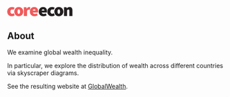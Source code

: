 <!DOCTYPE html>
<html lang="en-US">


  
  <body>
    <!-- MAIN CONTENT -->
    <div id="main_content_wrap" class="outer">
      <section id="main_content" class="inner">
        <p class="right"><a href="http://www.core-econ.org/"><img src="/docs/img/core_logo_no_strapline_no_background.png" alt="image" class="img-responsive" height="30%" width="30%" /></a></p>



<h2 id="about">About</h2>

We examine global wealth inequality. 

In particular, we explore the distribution of wealth across different countries via skyscraper diagrams.

See the resulting website at [GlobalWealth](https://tzvetanmoev.github.io/GlobalWealth/).
</html>

